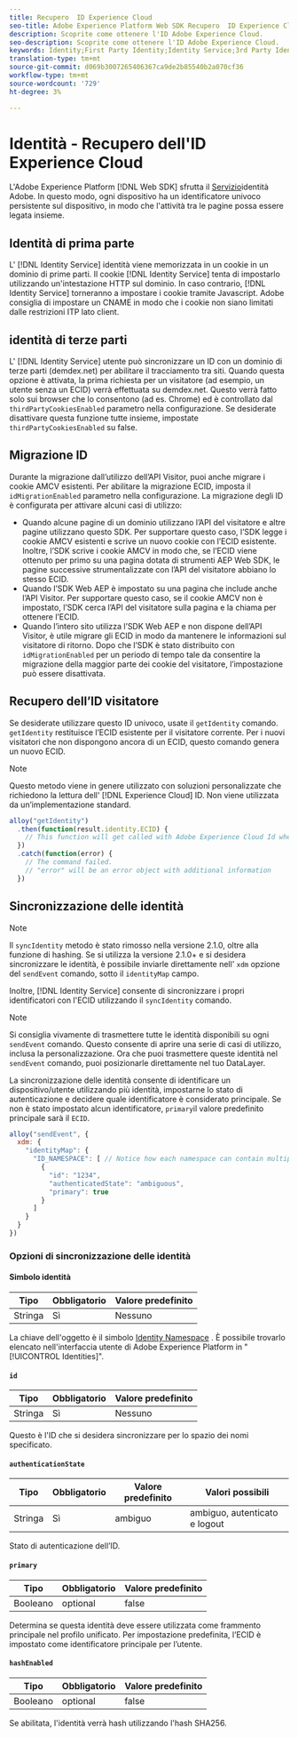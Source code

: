 ```yaml
---
title: Recupero  ID Experience Cloud
seo-title: Adobe Experience Platform Web SDK Recupero  ID Experience Cloud
description: Scoprite come ottenere l'ID Adobe Experience Cloud.
seo-description: Scoprite come ottenere l'ID Adobe Experience Cloud.
keywords: Identity;First Party Identity;Identity Service;3rd Party Identity;ID Migration;Visitor ID;third party identity;thirdPartyCookiesEnabled;idMigrationEnabled;getIdentity;Syncing Identities;syncIdentity;sendEvent;identityMap;primary;ecid;Identity Namespace;namespace id;authenticationState;hashEnabled;
translation-type: tm+mt
source-git-commit: d069b3007265406367ca9de2b85540b2a070cf36
workflow-type: tm+mt
source-wordcount: '729'
ht-degree: 3%

---
```



# Identità - Recupero dell&#39;ID Experience Cloud 

L&#39;Adobe Experience Platform [!DNL Web SDK] sfrutta il [Servizio](../../identity-service/ecid.md)identità Adobe. In questo modo, ogni dispositivo ha un identificatore univoco persistente sul dispositivo, in modo che l&#39;attività tra le pagine possa essere legata insieme.

## Identità di prima parte

L&#39; [!DNL Identity Service] identità viene memorizzata in un cookie in un dominio di prime parti. Il cookie [!DNL Identity Service] tenta di impostarlo utilizzando un&#39;intestazione HTTP sul dominio. In caso contrario, [!DNL Identity Service] torneranno a impostare i cookie tramite Javascript.  Adobe consiglia di impostare un CNAME in modo che i cookie non siano limitati dalle restrizioni ITP lato client.

## identità di terze parti

L&#39; [!DNL Identity Service] utente può sincronizzare un ID con un dominio di terze parti (demdex.net) per abilitare il tracciamento tra siti. Quando questa opzione è attivata, la prima richiesta per un visitatore (ad esempio, un utente senza un ECID) verrà effettuata su demdex.net. Questo verrà fatto solo sui browser che lo consentono (ad es. Chrome) ed è controllato dal `thirdPartyCookiesEnabled` parametro nella configurazione. Se desiderate disattivare questa funzione tutte insieme, impostate `thirdPartyCookiesEnabled` su false.

## Migrazione ID

Durante la migrazione dall’utilizzo dell’API Visitor, puoi anche migrare i cookie AMCV esistenti. Per abilitare la migrazione ECID, imposta il `idMigrationEnabled` parametro nella configurazione. La migrazione degli ID è configurata per attivare alcuni casi di utilizzo:

* Quando alcune pagine di un dominio utilizzano l’API del visitatore e altre pagine utilizzano questo SDK. Per supportare questo caso, l’SDK legge i cookie AMCV esistenti e scrive un nuovo cookie con l’ECID esistente. Inoltre, l’SDK scrive i cookie AMCV in modo che, se l’ECID viene ottenuto per primo su una pagina dotata di strumenti AEP Web SDK, le pagine successive strumentalizzate con l’API del visitatore abbiano lo stesso ECID.
* Quando l’SDK Web AEP è impostato su una pagina che include anche l’API Visitor. Per supportare questo caso, se il cookie AMCV non è impostato, l’SDK cerca l’API del visitatore sulla pagina e la chiama per ottenere l’ECID.
* Quando l’intero sito utilizza l’SDK Web AEP e non dispone dell’API Visitor, è utile migrare gli ECID in modo da mantenere le informazioni sul visitatore di ritorno. Dopo che l’SDK è stato distribuito con `idMigrationEnabled` per un periodo di tempo tale da consentire la migrazione della maggior parte dei cookie del visitatore, l’impostazione può essere disattivata.

## Recupero dell’ID visitatore

Se desiderate utilizzare questo ID univoco, usate il `getIdentity` comando. `getIdentity` restituisce l’ECID esistente per il visitatore corrente. Per i nuovi visitatori che non dispongono ancora di un ECID, questo comando genera un nuovo ECID.

>[!NOTE]
>
>Questo metodo viene in genere utilizzato con soluzioni personalizzate che richiedono la lettura dell&#39; [!DNL Experience Cloud] ID. Non viene utilizzata da un’implementazione standard.

```javascript
alloy("getIdentity")
  .then(function(result.identity.ECID) {
    // This function will get called with Adobe Experience Cloud Id when the command promise is resolved
  })
  .catch(function(error) {
    // The command failed.
    // "error" will be an error object with additional information
  })
```

## Sincronizzazione delle identità

>[!NOTE]
>
>Il `syncIdentity` metodo è stato rimosso nella versione 2.1.0, oltre alla funzione di hashing. Se si utilizza la versione 2.1.0+ e si desidera sincronizzare le identità, è possibile inviarle direttamente nell&#39; `xdm` opzione del `sendEvent` comando, sotto il `identityMap` campo.

Inoltre, [!DNL Identity Service] consente di sincronizzare i propri identificatori con l&#39;ECID utilizzando il `syncIdentity` comando.

>[!NOTE]
>
>Si consiglia vivamente di trasmettere tutte le identità disponibili su ogni `sendEvent` comando. Questo consente di aprire una serie di casi di utilizzo, inclusa la personalizzazione. Ora che puoi trasmettere queste identità nel `sendEvent` comando, puoi posizionarle direttamente nel tuo DataLayer.

La sincronizzazione delle identità consente di identificare un dispositivo/utente utilizzando più identità, impostarne lo stato di autenticazione e decidere quale identificatore è considerato principale. Se non è stato impostato alcun identificatore, `primary`il valore predefinito principale sarà il `ECID`.

```javascript
alloy("sendEvent", {
  xdm: {
    "identityMap": {
      "ID_NAMESPACE": [ // Notice how each namespace can contain multiple identifiers.
        {
          "id": "1234",
          "authenticatedState": "ambiguous",
          "primary": true
        }
      ]
    }
  }
})
```


### Opzioni di sincronizzazione delle identità

#### Simbolo identità

| **Tipo** | **Obbligatorio** | **Valore predefinito** |
| -------- | ------------ | ----------------- |
| Stringa | Sì | Nessuno |

La chiave dell&#39;oggetto è il simbolo [Identity Namespace](../../identity-service/namespaces.md) . È possibile trovarlo elencato nell&#39;interfaccia utente di Adobe Experience Platform in &quot;[!UICONTROL Identities]&quot;.

#### `id`

| **Tipo** | **Obbligatorio** | **Valore predefinito** |
| -------- | ------------ | ----------------- |
| Stringa | Sì | Nessuno |

Questo è l&#39;ID che si desidera sincronizzare per lo spazio dei nomi specificato.

#### `authenticationState`

| **Tipo** | **Obbligatorio** | **Valore predefinito** | **Valori possibili** |
| -------- | ------------ | ----------------- | ------------------------------------ |
| Stringa | Sì | ambiguo | ambiguo, autenticato e logout |

Stato di autenticazione dell’ID.

#### `primary`

| **Tipo** | **Obbligatorio** | **Valore predefinito** |
| -------- | ------------ | ----------------- |
| Booleano | optional | false |

Determina se questa identità deve essere utilizzata come frammento principale nel profilo unificato. Per impostazione predefinita, l’ECID è impostato come identificatore principale per l’utente.

#### `hashEnabled`

| **Tipo** | **Obbligatorio** | **Valore predefinito** |
| -------- | ------------ | ----------------- |
| Booleano | optional | false |

Se abilitata, l&#39;identità verrà hash utilizzando l&#39;hash SHA256.

